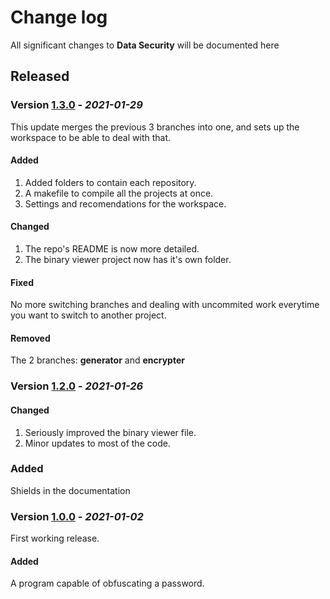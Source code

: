# Change log

All significant changes to **Data Security** will be documented here

## Released

### Version [1.3.0](https://github.com/nico-castell/Data-Security/releases/tag/1.3.0) - *2021-01-29*

This update merges the previous 3 branches into one, and sets up the
workspace to be able to deal with that.

#### Added
1. Added folders to contain each repository.
1. A makefile to compile all the projects at once.
1. Settings and recomendations for the workspace.

#### Changed
1. The repo's README is now more detailed.
1. The binary viewer project now has it's own folder.

#### Fixed
No more switching branches and dealing with uncommited work everytime you
want to switch to another project.

#### Removed
The 2 branches: **generator** and **encrypter**

### Version [1.2.0](https://github.com/nico-castell/Data-Security/releases/tag/1.2.0) - *2021-01-26*

#### Changed
1. Seriously improved the binary viewer file.
1. Minor updates to most of the code.

### Added
Shields in the documentation

### Version [1.0.0](https://github.com/nico-castell/Data-Security/releases/tag/v1.0.0) - *2021-01-02*

First working release.

#### Added
A program capable of obfuscating a password.
